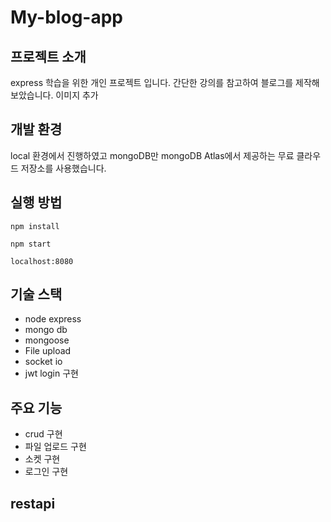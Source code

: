 # My-blog-app

## 프로젝트 소개
express 학습을 위한 개인 프로젝트 입니다. 간단한 강의를 참고하여 블로그를 제작해보았습니다.
이미지 추가

## 개발 환경
local 환경에서 진행하였고
mongoDB만 mongoDB Atlas에서 제공하는 무료 클라우드 저장소를 사용했습니다.

## 실행 방법
```
npm install
```
```
npm start
```
```
localhost:8080
```
## 기술 스택
* node express
* mongo db
* mongoose
* File upload
* socket io
* jwt login 구현
  
## 주요 기능
* crud 구현
* 파일 업로드 구현
* 소켓 구현
* 로그인 구현
  
## restapi

